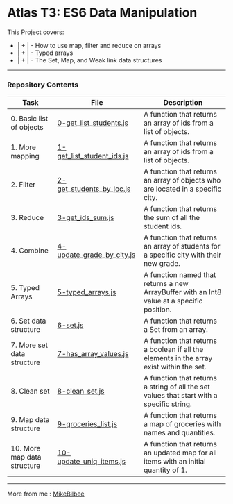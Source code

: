 <h1> Atlas T3: ES6 Data Manipulation </h1>

This Project covers:
* | + | - How to use map, filter and reduce on arrays
* | + | - Typed arrays
* | + | - The Set, Map, and Weak link data structures
---
<h3> Repository Contents </h3>

| Task | File | Description |
| ----- | ----- | ----- |
| 0. Basic list of objects | [0-get_list_students.js](https://github.com/MikeBilbee/atlas-web_back_end/blob/main/ES6_data_manipulation/0-get_list_students.js) | A function that returns an array of ids from a list of objects. |
| 1. More mapping | [1-get_list_student_ids.js](https://github.com/MikeBilbee/atlas-web_back_end/blob/main/ES6_data_manipulation/1-get_list_student_ids.js) | A function that returns an array of ids from a list of objects. |
| 2. Filter | [2-get_students_by_loc.js](https://github.com/MikeBilbee/atlas-web_back_end/blob/main/ES6_data_manipulation/2-get_students_by_loc.js) | A function that returns an array of objects who are located in a specific city. |
| 3. Reduce | [3-get_ids_sum.js](https://github.com/MikeBilbee/atlas-web_back_end/blob/main/ES6_data_manipulation/3-get_ids_sum.js) | A function that returns the sum of all the student ids. |
| 4. Combine | [4-update_grade_by_city.js](https://github.com/MikeBilbee/atlas-web_back_end/blob/main/ES6_data_manipulation/4-update_grade_by_city.js) | A function that returns an array of students for a specific city with their new grade. |
| 5. Typed Arrays | [5-typed_arrays.js](https://github.com/MikeBilbee/atlas-web_back_end/blob/main/ES6_data_manipulation/5-typed_arrays.js) | A function named that returns a new ArrayBuffer with an Int8 value at a specific position. |
| 6. Set data structure | [6-set.js](https://github.com/MikeBilbee/atlas-web_back_end/blob/main/ES6_data_manipulation/6-set.js) | A function that returns a Set from an array. |
| 7. More set data structure | [7-has_array_values.js](https://github.com/MikeBilbee/atlas-web_back_end/blob/main/ES6_data_manipulation/7-has_array_values.js) | A function that returns a boolean if all the elements in the array exist within the set. |
| 8. Clean set | [8-clean_set.js](https://github.com/MikeBilbee/atlas-web_back_end/blob/main/ES6_data_manipulation/8-clean_set.js) | A function that returns a string of all the set values that start with a specific string. |
| 9. Map data structure | [9-groceries_list.js](https://github.com/MikeBilbee/atlas-web_back_end/blob/main/ES6_data_manipulation/9-groceries_list.js) | A function that returns a map of groceries with names and quantities. |
| 10. More map data structure | [10-update_uniq_items.js](https://github.com/MikeBilbee/atlas-web_back_end/blob/main/ES6_data_manipulation/10-update_uniq_items.js) | A function that returns an updated map for all items with an initial quantity of 1. |


---

More from me : [MikeBilbee](https://github.com/MikeBilbee)
